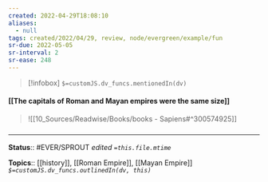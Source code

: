 ```yaml
---
created: 2022-04-29T18:08:10 
aliases:
  - null
tags: created/2022/04/29, review, node/evergreen/example/fun
sr-due: 2022-05-05
sr-interval: 2
sr-ease: 248
---
```

> [!infobox]
`$=customJS.dv_funcs.mentionedIn(dv)`

#### [[The capitals of Roman and Mayan empires were the same size]]

> ![[10_Sources/Readwise/Books/books - Sapiens#^300574925]]

### <hr class="footnote"/>

**Status**:: #EVER/SPROUT
*edited `=this.file.mtime`*

**Topics**:: [[history]], [[Roman Empire]], [[Mayan Empire]]
*`$=customJS.dv_funcs.outlinedIn(dv, this)`*
